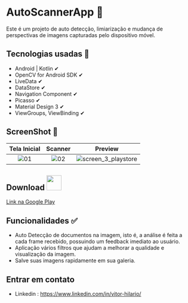 
# AutoScannerApp 📃 

Este é um projeto de auto detecção, limiarização e mudança de perspectivas de imagens capturadas pelo dispositivo móvel.  

## Tecnologias usadas 🚀

- Android | Kotlin ✔︎
- OpenCV for Android SDK ✔︎
- LiveData ✔︎
- DataStore ✔︎
- Navigation Component ✔︎
- Picasso ✔︎
- Material Design 3 ✔︎
- ViewGroups, ViewBinding ✔︎

## ScreenShot 📸

| Tela Inicial | Scanner | Preview |
| :--------------------: | :--------------------: | :--------------------: |
| ![01](https://github.com/ovitorhilario/AutoScannerApp/assets/81326138/000f91cf-c3f9-4785-ae7c-c1ef7c4f560c) |  ![02](https://github.com/ovitorhilario/AutoScannerApp/assets/81326138/07b7776c-2f03-4a1b-9aaf-bfd212f510da) | ![screen_3_playstore](https://github.com/ovitorhilario/AutoScannerApp/assets/81326138/8d952f3a-08e0-46a6-bf29-c42558d36444) | 
## Download <img src="https://github.com/ovitorhilario/AutoScannerApp/assets/81326138/4dcf6d20-95fa-418b-9a0c-fd8834cf1adc" width="auto" height="40px" />
[Link na Google Play](https://play.google.com/store/apps/details?id=com.vitorhilarioapps.autoscanner)

## Funcionalidades ✅
- Auto Detecção de documentos na imagem, isto é, a análise é feita a cada frame recebido, possuindo um feedback imediato ao usuário.
- Aplicação vários filtros que ajudam a melhorar a qualidade e visualização da imagem.
- Salve suas imagens rapidamente em sua galeria.

## Entrar em contato 
- Linkedin : https://www.linkedin.com/in/vitor-hilario/
